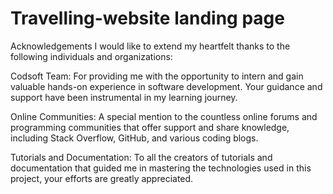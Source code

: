 # Travelling-website landing page 

Acknowledgements I would like to extend my heartfelt thanks to the following individuals and organizations:

Codsoft Team: For providing me with the opportunity to intern and gain valuable hands-on experience in software development. Your guidance and support have been instrumental in my learning journey.

Online Communities: A special mention to the countless online forums and programming communities that offer support and share knowledge, including Stack Overflow, GitHub, and various coding blogs.

Tutorials and Documentation: To all the creators of tutorials and documentation that guided me in mastering the technologies used in this project, your efforts are greatly appreciated.
